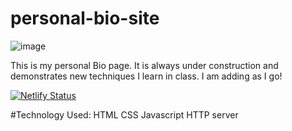 # personal-bio-site

![image](./images/siteimage.png)

This is my personal Bio page. It is always under construction and demonstrates new techniques I learn in class. I am adding as I go!

[![Netlify Status](https://api.netlify.com/api/v1/badges/805046e0-6178-45b4-8096-0438dda20606/deploy-status)](https://app.netlify.com/sites/modest-goldwasser-67af6f/deploys)

#Technology Used:
HTML
CSS
Javascript
HTTP server
